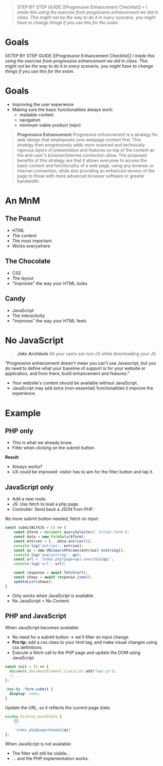 > STEP BY STEP GUIDE [[Progressive Enhancement Checklist]] > _I made this using the exercise from progressive enhancement we did in class. This might not be the way to do it in every scenario, you might have to change things if you use this for the exam._

# Goals

0STEP BY STEP GUIDE [[Progressive Enhancement Checklist]]
_I made this using the exercise from progressive enhancement we did in class. This might not be the way to do it in every scenario, you might have to change things if you use this for the exam._

# Goals

- Improving the user experience
- Making sure the basic functionalities always work:
  - readable content
  - navigation
  - minimum viable product (mpv)

> **Progressive Enhancement**
> Progressive enhancement is a strategy for web design that emphasises core webpage content first. This strategy then progressively adds more nuanced and technically rigorous layers of presentation and features on top of the content as the end-user's browser/internet connection allow. The proposed benefits of this strategy are that it allows everyone to access the basic content and functionality of a web page, using any browser or internet connection, while also providing an enhanced version of the page to those with more advanced browser software or greater bandwidth.

# An MnM

## The Peanut

- HTML
- The content
- The most important
- Works everywhere

## The Chocolate

- CSS
- The layout
- "Improves" the way your HTML looks

## Candy

- JavaScript
- The interactivity
- "Improves" the way your HTML feels

# No JavaScript

> _**Jake Archibals**_
> All your users are non-JS while downloading your JS.

"Progressive enhancement doesn't mean you can't use Javascript, but you do need to define what your baseline of support is for your website or application, and from there, build enhancement and features."

- Your website's content should be available without JavaScript.
- JavaScript may add extra (non-essential) functionalities ti improve the experience.

# Example

## PHP only

- This is what we already know.
- Filter when clicking on the submit button.

**Result**:

- Always works?
- UX could be improved: visitor has to aim for the filter button and tap it.

## JavaScript only

- Add a new route.
- JS: Use fetch to load a php page.
- Controller: Send back a JSON from PHP.

No more submit button needed, fetch on input.

```javascript
const submitWithJS = () => {
	const $form = document.querySelector('.filter-form');
	const data = new FormData($form);
	const entries = [...data.entries()];
	console.log('entries', entries);
	const qs = new URLSearchParams(entries).toString();
	console.log('querystring', qs);
	const url = `index.php?page=api-search&${qs}`;
	console.log('url', url);

	const response = await fetch(url);
	const shows = await response.json();
	updateList(shows);
}
```

- Only works when JavaScript is available.
- No JavaScript = No Content.

## PHP and JavaScript

When JavaScript becomes available:

- No need for a submit button -> we'll filter on input change.
- **Pro tip**: add a css class to your html tag, and make visual changes using css definitions.
- Execute a fetch call to the PHP page and update the DOM using JavaScript.

```javascript
const init = () => {
  document.documentElement.classList.add("has-js");
  // ...
};
```

```css
.has-hs .form-submit {
  display: none;
}
```

Update the URL, so it reflects the current page state.

```javascript
window.history.pushState {
	{},
	'',
	`index.php@page=home&${qs}`
};

```

When JavaScript is not available:

- The filter will still be visible...
- ... and the PHP implementation works.
